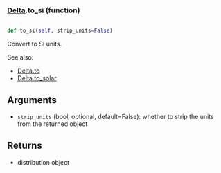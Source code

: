 ### [Delta](Delta.md).to_si (function)


```py

def to_si(self, strip_units=False)

```



Convert to SI units.

See also:

* [Delta.to](Delta.to.md)
* [Delta.to_solar](Delta.to_solar.md)

Arguments
------------
* `strip_units` (bool, optional, default=False): whether to strip the
    units from the returned object

Returns
-------------
* distribution object

